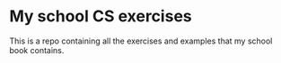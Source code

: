# My school CS exercises
This is a repo containing all the exercises and examples that my school book contains.
